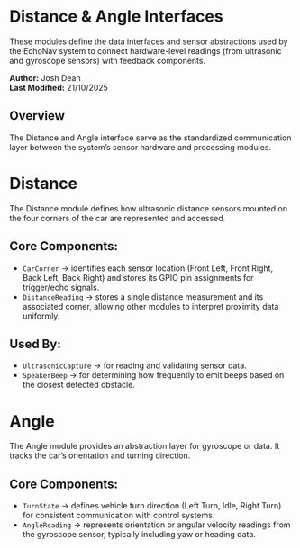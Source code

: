 # Distance & Angle Interfaces

These modules define the data interfaces and sensor abstractions used by the EchoNav system to connect hardware-level readings (from ultrasonic and gyroscope sensors) with feedback components.

**Author:** Josh Dean <br>
**Last Modified:** 21/10/2025

## Overview

The Distance and Angle interface serve as the standardized communication layer between the system’s sensor hardware and processing modules.

# Distance

The Distance module defines how ultrasonic distance sensors mounted on the four corners of the car are represented and accessed.

## Core Components:

- `CarCorner` -> identifies each sensor location (Front Left, Front Right, Back Left, Back Right) and stores its GPIO pin assignments for trigger/echo signals.
- `DistanceReading` -> stores a single distance measurement and its associated corner, allowing other modules to interpret proximity data uniformly.

## Used By:

- `UltrasonicCapture` -> for reading and validating sensor data.
- `SpeakerBeep` -> for determining how frequently to emit beeps based on the closest detected obstacle.

# Angle

The Angle module provides an abstraction layer for gyroscope or data. It tracks the car’s orientation and turning direction.

## Core Components:

- `TurnState` -> defines vehicle turn direction (Left Turn, Idle, Right Turn) for consistent communication with control systems.
- `AngleReading` -> represents orientation or angular velocity readings from the gyroscope sensor, typically including yaw or heading data.